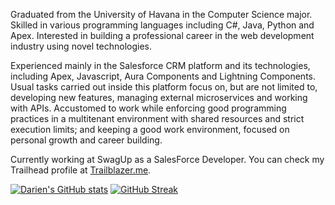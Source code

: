 Graduated from the University of Havana in the Computer Science major. Skilled in various programming languages including C#, Java, Python and Apex. Interested in building a professional career in the web development industry using novel technologies.

Experienced mainly in the Salesforce CRM platform and its technologies, including Apex, Javascript, Aura Components and Lightning Components. Usual tasks carried out inside this platform focus on, but are not limited to, developing new features, managing external microservices and working with APIs. Accustomed to work while enforcing good programming practices in a multitenant environment with shared resources and strict execution limits; and keeping a good work environment, focused on personal growth and career building.

Currently working at SwagUp as a SalesForce Developer. You can check my Trailhead profile at [Trailblazer.me](https://trailblazer.me/id/dvierabarredo).

[![Darien's GitHub stats](https://github-readme-stats.vercel.app/api?username=Darien-Viera&show_icons=true&count_private=true&theme=tokyonight&hide_border=true)](https://github.com/anuraghazra/github-readme-stats)
[![GitHub Streak](https://github-readme-streak-stats.herokuapp.com/?user=Darien-Viera&theme=tokyonight&hide_border=true)](https://git.io/streak-stats)

<!--<p align="center">
[![Top Langs](https://github-readme-stats.vercel.app/api/top-langs/?username=Darien-Viera&show_icons=true&count_private=true&theme=omni&layout=compact&langs_count=8&hide_border=true)](https://github.com/anuraghazra/github-readme-stats)
<a href="https://github.com/anuraghazra/github-readme-stats">
  <img align="center" src="https://github-readme-stats.vercel.app/api?username=Darien-Viera&theme=omni&show_icons=true&count_private=true&hide_border=true" />
</a>
<a href="https://github.com/anuraghazra/github-readme-stats">
  <img align="center" src="https://github-readme-stats.vercel.app/api/top-langs/?username=Darien-Viera&layout=compact&langs_count=8&theme=omni&hide_border=true" />
</a>
</p>
<p align="center">
<img align="center" src="https://github-readme-streak-stats.herokuapp.com/?user=Darien-Viera&theme=omni&hide_border=true" alt="Darien-Viera" />
</p>-->
